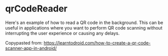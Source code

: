 # qrCodeReader

Here's an example of how to read a QR code in the background. This can be useful in
applications where you want to perform QR code scanning without interrupting the user
experience or causing any delays.

Copypasted from: https://learntodroid.com/how-to-create-a-qr-code-scanner-app-in-android/
